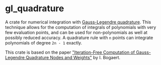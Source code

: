 # gl_quadrature

A crate for numerical integration with [Gauss-Legendre quadrature](https://en.wikipedia.org/wiki/Gauss%E2%80%93Legendre_quadrature).
This technique allows for the computation of integrals of polynomials with very few evaluation points, and can be used for non-polynomials as well at possibly reduced accuracy.
A quadrature rule with `n` points can integrate polynomials of degree `2n - 1` exactly.

This crate is based on the paper ["Iteration-Free Computation of Gauss-Legendre Quadrature Nodes and Weights"](https://doi.org/10.1137/140954969) by I. Bogaert.
